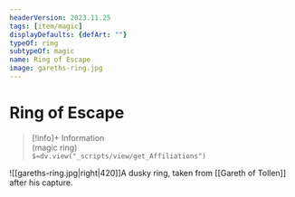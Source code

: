 ```yaml
---
headerVersion: 2023.11.25
tags: [item/magic]
displayDefaults: {defArt: ""}
typeOf: ring
subtypeOf: magic
name: Ring of Escape
image: gareths-ring.jpg
---
```

# Ring of Escape
>[!info]+ Information  
> (magic ring)  
> `$=dv.view("_scripts/view/get_Affiliations")`

![[gareths-ring.jpg|right|420]]A dusky ring, taken from [[Gareth of Tollen]] after his capture. 

